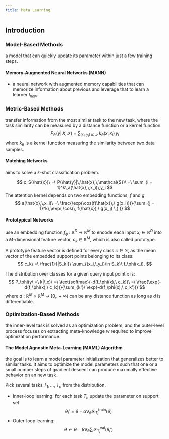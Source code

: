 ```yaml
---
title: Meta Learning
---
```

## Introduction
### Model-Based Methods
a model that can quickly update its parameter within just a few training steps.

#### Memory-Augmented Neural Networks (MANN)
- a neural network with augmented memory capabilities that can memorize information about previous and leverage that to learn a learner $l_{new}$.


### Metric-Based Methods
transfer information from the most similar task to the new task, where the task similarity can be measured by a distance function or a kernel function.
$$
P_\theta(y|\,X,\,\mathcal{S})\ =\ \sum_{(x_i,\,y_i)\ in\ \mathcal{S}}\,k_\theta(x,\,x_i)\,y_i
$$
where $k_\theta$ is a kernel function measuring the similarity between two data samples.

#### Matching Networks
aims to solve a *k*-shot classification problem.

$$
c_S(\hat{x})\ =\ P(\hat{y}|\,\hat{x},\,\mathcal{S})\ =\ \sum_{i = 1}^k\,a(\hat{x},\,x_i)\,y_i
$$
The attention kernel depends on two embedding functions, $f$ and $g$.
$$
a(\hat{x},\,x_i)\ =\ \frac{\exp(\cos(f(\hat{x}),\ g(x_i)))}{\sum_{j = 1}^k\,\exp( \cos(\, f(\hat{x}),\ g(x_j) \,) )}
$$
#### Prototypical Networks
use an embedding function $f_\phi\ :\ \mathbb{R}^D\ \rightarrow\ \mathbb{R}^M$ to encode each input $x_i \in \mathbb{R}^D$ into a *M*-dimensional feature vector, $c_k\ \in\ \mathbb{R}^M$, which is also called prototype.

A prototype feature vector is defined for every class $c \in \mathcal{C}$, as the mean vector of the embedded support points belonging to its class:
$$
c_k\ =\ \frac{1}{|S_k|}\ \sum_{(x_i,\,y_i)\in S_k}\ f_\phi(x_i).
$$

The distribution over classes for a given query input point $x$ is:
$$
P_\phi(y\ =\ k|\,x)\ =\ \text{softmax}(-d(f_\phi(x),\ c_k))\ =\ \frac{\exp(-d(f_\phi(x),\ c_k))}{\sum_{k'}\ \exp(-d(f_\phi(x),\ c_k'))}
$$
where $d\ :\ \mathbb{R}^M\ \times\ \mathbb{R}^M\ \rightarrow\ [0,\,+\infty)$ can be any distance function as long as $d$ is differentiable.

### Optimization-Based Methods
the inner-level task is solved as an optimization problem, and the outer-level process focuses on extracting meta-knowledge $w$ required to improve optimization performance.

#### The Model Agnostic Meta-Learning (MAML) Algorithm
the goal is to learn a model parameter initialization that generalizes better to similar tasks. It aims to optimize the model parameters such that one or a small number steps of gradient descent can produce maximally effective behavior on an new task.

Pick several tasks $T_1,\,\dots,\,T_n$ from the distribution.
- Inner-loop learning: for each task $T_i$, update the parameter on support set
$$
\theta_i' = \theta - \alpha \nabla_\theta \mathcal{L}_{T_i}^{\text{train}}(\theta)
$$
- Outer-loop learning: 
$$
\theta \leftarrow \theta - \beta \nabla_\theta \sum_i \mathcal{L}_{T_i}^{\text{val}}(\theta_i')
$$

